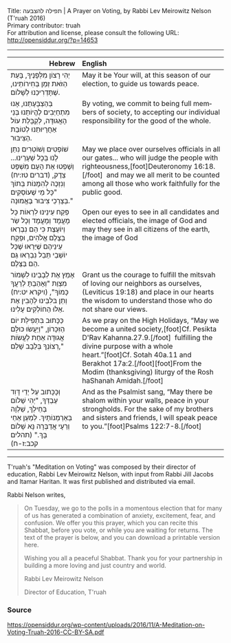 <html>
<head></head>
<body>
Title: תפילה להצבעה | A Prayer on Voting, by Rabbi Lev Meirowitz Nelson (T'ruah 2016)<br />
Primary contributor: truah<br />
For attribution and license, please consult the following URL: <a href="http://opensiddur.org/?p=14653">http://opensiddur.org/?p=14653</a>
<p />
<hr />

<table style="margin-left: auto;margin-right: auto;" class="draggable">
<thead><tr><th id="x" style="text-align: right;">Hebrew</th><th style="text-align: left;">English</th></tr></thead>
<tbody>
<tr><td style="vertical-align:top;">
<div class="liturgy" lang="he">
יְהִי רָצוֹן מִלְּפָנֶיךָ, 
בָּעֵת הַזֹּאת זְמַן בְּחִירוֹתֵינוּ, 
שֶׁתָּדְרִיכֵנוּ לְשָׁלוֹם.
</span></div></td>

<td style="vertical-align:top;">
<div class="english" lang="en">
May it be Your will, 
at this season of our election, 
to guide us towards peace.
</div></td>
</tr>


<tr><td style="vertical-align:top;">
<div class="liturgy" lang="he">
בְּהַצְבָּעָתֵנוּ, 
אָנוּ מִתְחַיְּבִים לֶהֱיוֹתֵנוּ בְּנֵי הָאֲגוּדָּה, 
לְקַבָּלַת עוֹל אַחֲרָיוּתֵנוּ 
לְטוֹבַת הַצִּיבּוּר. 
</span></div></td>

<td style="vertical-align:top;">
<div class="english" lang="en">
By voting, 
we commit to being full members of society, 
to accepting our individual responsibility 
for the good of the whole.
</div></td>
</tr>


<tr><td style="vertical-align:top;">
<div class="liturgy" lang="he">
שׁוֹפְטִים וְשׁוֹטְרִים נִתֵן לָנוּ בְּכָל שְׁעָרֵינוּ... 
וְשָׁפְטוּ אֶת הָעָם מִשְׁפָּט צֵדֶק, <span class="citation">(דברים טז:יח)</span>
וְנִזְכֶּה לְהִמָּנוֹת בְּתוֹךְ 
"כָּל מֵי שֶׁעוֹסְקִים בְּצָרְכֵי צִיבּוּר בֶּאֱמוּנָה."
</span></div></td>

<td style="vertical-align:top;">
<div class="english" lang="en">
May we place over ourselves officials in all our gates... 
who will judge the people with righteousness,[foot]Deuteronomy 16:18.[/foot]&nbsp;
and may we all merit to be counted among 
all those who work faithfully for the public good.
</div></td>
</tr>


<tr><td style="vertical-align:top;">
<div class="liturgy" lang="he">
פְּקַח עֵינֵינוּ לִרְאוֹת 
כָּל מָעֳמָד וְמָעֳמָד וְכָל שַׂר וְיוֹעֶצֶת כִּי הֵם נִבְרְאוּ 
בְּצֶלֶם אֱלֹהִים, 
וּפְקַח עֵינֵיהֶם שֶׁיַּרְאוּ שֶׁכָּל יוֹשְׁבַי תֵּבֵל נִבְרְאוּ 
גַּם הֵם בַּצֶּלֶם.
</span></div></td>

<td style="vertical-align:top;">
<div class="english" lang="en">
Open our eyes to see 
in all candidates and elected officials, 
the image of God
and may they see in all citizens of the earth, 
the image of God 
</div></td>
</tr>


<tr><td style="vertical-align:top;">
<div class="liturgy" lang="he">
אָמֵץ אֶת לְבָבֵינוּ 
לִשְׁמוֹר מִצְוַת "וְאָהַבְתָּ לְרֵעֲךָ כָּמוֹךָ", <span class="citation">(ויקרא יט:יח)</span>
וְתֵן בּלִבֵּינוּ לְהָבִין 
אֶת אֵלּוּ הַחוֹלְקִים עָלִינוּ.
</span></div></td>

<td style="vertical-align:top;">
<div class="english" lang="en">
Grant us the courage 
to fulfill the mitsvah of loving our neighbors as ourselves, <span class="citation">(Leviticus 19:18)</span>
and place in our hearts the wisdom 
to understand those who do not share our views.
</div></td>
</tr>


<tr><td style="vertical-align:top;">
<div class="liturgy" lang="he">
כַּכָּתוּב בִּתְפִילַּת יוֹם הַזִּכָּרוֹן, 
"וְיַעֲשׂוּ כּוּלָּם אֲגוּדָּה אַחַת 
לַעֲשׂוֹת רְצוֹנְךָ בְּלֵבָב שָׁלֵם,"
</span></div></td>

<td style="vertical-align:top;">
<div class="english" lang="en">
As we pray on the High Holidays, 
“May we become a united society,[foot]Cf. Pesikta D'Rav Kahanna.27.9.[/foot]&nbsp; 
fulfilling the divine purpose with a whole heart.”[foot]Cf. Sotah 40a.11 and Berakhot 17a:2.[/foot][foot]From the Modim (thanksgiving) liturgy of the Rosh haShanah Amidah.[/foot]
</div></td>
</tr>


<tr><td style="vertical-align:top;">
<div class="liturgy" lang="he">
וְכָּכָּתוב עַל יְדֵי דָּוִד עַבְדְּךָ, 
"יְהִי שָׁלוֹם בְּחֵילֵךְ, 
שַׁלְוָה בְּאַרְמְנוֹתָיִךְ. 
לְמַעַן אַחַי וְרֵעָי 
אֲדַבְּרָה נָּא שָׁלוֹם בָּךְ." <span class="citation">(תהלים קכב:ז-ח)</span>
</span></div></td>

<td style="vertical-align:top;">
<div class="english" lang="en">
And as the Psalmist sang, 
“May there be shalom within your walls, 
peace in your strongholds. 
For the sake of my brothers and sisters and friends, 
I will speak peace to you.”[foot]Psalms 122:7-8.[/foot]
</div></td>
</tr>

</tbody></table>

<hr/>

T'ruah's "Meditation on Voting" was composed by their director of education, Rabbi Lev Meirowitz Nelson, with input from Rabbi Jill Jacobs and Itamar Haritan. It was first published and distributed via email.

Rabbi Nelson writes,

<blockquote>On Tuesday, we go to the polls in a momentous election that for many of us has generated a combination of anxiety, excitement, fear, and confusion. We offer you this prayer, which you can recite this Shabbat, before you vote, or while you are waiting for returns. The text of the prayer is below, and you can download a printable version here.  

Wishing you all a peaceful Shabbat. Thank you for your partnership in building a more loving and just country and world.

Rabbi Lev Meirowitz Nelson

Director of Education, T'ruah</blockquote>

<h3>Source</h3>

https://opensiddur.org/wp-content/uploads/2016/11/A-Meditation-on-Voting-Truah-2016-CC-BY-SA.pdf
</body>
</html>